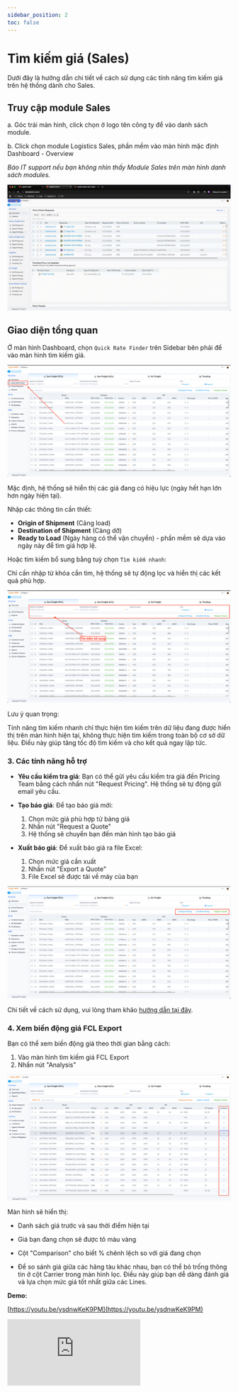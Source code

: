```yaml
---
sidebar_position: 2
toc: false
---
```


# Tìm kiếm giá (Sales)

Dưới đây là hướng dẫn chi tiết về cách sử dụng các tính năng tìm kiếm giá trên hệ thống dành cho Sales.

## Truy cập module Sales

a. Góc trái màn hình, click chọn ở logo tên công ty để vào danh sách module.

b. Click chọn module Logistics Sales, phần mềm vào màn hình mặc định Dashboard - Overview

_Báo IT support nếu bạn không nhìn thấy Module Sales trên màn hình danh sách modules._

![../img/sales/sale_access.gif](../img/sales/sale_access.gif)

## Giao diện tổng quan
Ở màn hình Dashboard, chọn `Quick Rate Finder` trên Sidebar bên phải để vào màn hình tìm kiếm giá.

![rate_finder.png](./img/rate_finder.png)

Mặc định, hệ thống sẽ hiển thị các giá đang có hiệu lực (ngày hết hạn lớn hơn ngày hiện tại).


Nhập các thông tin cần thiết:
   - **Origin of Shipment** (Cảng load)
   - **Destination of Shipment** (Cảng dỡ)
   - **Ready to Load** (Ngày hàng có thể vận chuyển) - phần mềm sẽ dựa vào ngày này để tìm giá hợp lệ.

Hoặc tìm kiếm bổ sung bằng tuỳ chọn `Tìm kiếm nhanh`:

Chỉ cần nhập từ khóa cần tìm, hệ thống sẽ tự động lọc và hiển thị các kết quả phù hợp.

![search_bar.png](./img/search_bar.png)

Lưu ý quan trọng:

Tính năng tìm kiếm nhanh chỉ thực hiện tìm kiếm trên dữ liệu đang được hiển thị trên màn hình hiện tại,
không thực hiện tìm kiếm trong toàn bộ cơ sở dữ liệu. Điều này giúp tăng tốc độ tìm kiếm và cho kết quả ngay lập tức.

### 3. Các tính năng hỗ trợ

- **Yêu cầu kiểm tra giá**: Bạn có thể gửi yêu cầu kiểm tra giá đến Pricing Team bằng cách nhấn nút "Request Pricing". Hệ thống sẽ tự động gửi email yêu cầu.

- **Tạo báo giá**: Để tạo báo giá mới:
  1. Chọn mức giá phù hợp từ bảng giá
  2. Nhấn nút "Request a Quote"
  3. Hệ thống sẽ chuyển bạn đến màn hình tạo báo giá

- **Xuất báo giá**: Để xuất báo giá ra file Excel:
  1. Chọn mức giá cần xuất
  2. Nhấn nút "Export a Quote"
  3. File Excel sẽ được tải về máy của bạn

![extra_func.png](./img/extra_func.png)

Chi tiết về cách sử dụng, vui lòng tham khảo [hướng dẫn tại đây](/docs/crm/prices/mail_request).

### 4. Xem biến động giá FCL Export

Bạn có thể xem biến động giá theo thời gian bằng cách:

1. Vào màn hình tìm kiếm giá FCL Export
2. Nhấn nút "Analysis"

![./img/price_fcl_analysis.png](./img/price_fcl_analysis.png)

Màn hình sẽ hiển thị:
- Danh sách giá trước và sau thời điểm hiện tại
- Giá bạn đang chọn sẽ được tô màu vàng
- Cột "Comparison" cho biết % chênh lệch so với giá đang chọn

- Để so sánh giá giữa các hãng tàu khác nhau, bạn có thể bỏ trống thông tin ở cột Carrier trong màn hình lọc. Điều này giúp bạn dễ dàng đánh giá và lựa chọn mức giá tốt nhất giữa các Lines.

**Demo:**

[https://youtu.be/ysdnwKeK9PM](https://youtu.be/ysdnwKeK9PM)

  <div style={{ position: 'relative', paddingBottom: '56.25%', height: 0, overflow: 'hidden', maxWidth: '100%', height: 'auto' }}>
    <iframe
          style={{ position: 'absolute', top: 0, left: 0, width: '100%', height: '100%' }}
          src="https://www.youtube.com/embed/ysdnwKeK9PM"
          frameBorder="0"
          allow="accelerometer; autoplay; clipboard-write; encrypted-media; gyroscope; picture-in-picture"
          allowFullScreen />
  </div>


### 5. Hướng dẫn quy trình tạo báo giá theo loại hình

Tùy theo loại hình vận chuyển, vui lòng tham khảo hướng dẫn chi tiết:

- **Vận chuyển FCL (Full Container Load)**: [Xem hướng dẫn chi tiết tại đây](/docs/crm/sales/fcl_process)
  - Quy trình tìm giá
  - Tạo và xuất báo giá
  - Tạo Internal Booking

- **Vận chuyển LCL (Less Container Load)**: [Xem hướng dẫn chi tiết tại đây](/docs/crm/sales/lcl_process)
  - Quy trình tìm giá
  - Tạo và xuất báo giá
  - Tạo Internal Booking

- **Vận chuyển hàng không (Air Freight)**: [Xem hướng dẫn chi tiết tại đây](/docs/crm/sales/air_process)
  - Quy trình tìm giá
  - Tạo và xuất báo giá
  - Tạo Internal Booking

- **Vận chuyển đường bộ (Trucking)**: [Xem hướng dẫn chi tiết tại đây](/docs/crm/sales/trucking_process)
  - Quy trình tìm giá
  - Tạo và xuất báo giá
  - Tạo Internal Booking
